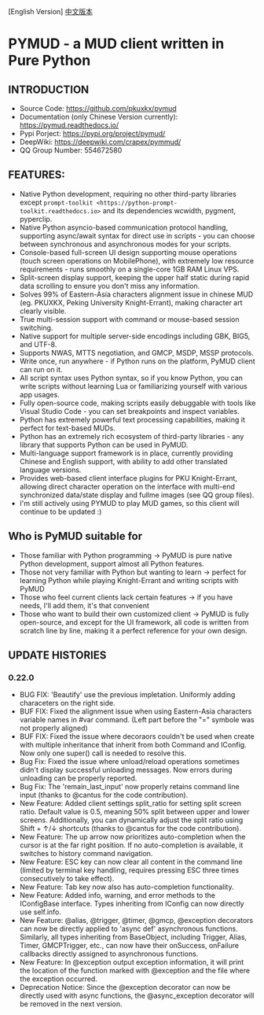 [English Version] [中文版本](README.zh_CN.md)

# PYMUD - a MUD client written in Pure Python

## INTRODUCTION

+ Source Code: https://github.com/pkuxkx/pymud
+ Documentation (only Chinese Version currently): https://pymud.readthedocs.io/ 
+ Pypi Porject: https://pypi.org/project/pymud/
+ DeepWiki: https://deepwiki.com/crapex/pymmud/
+ QQ Group Number: 554672580

## FEATURES:

+ Native Python development, requiring no other third-party libraries except `prompt-toolkit <https://python-prompt-toolkit.readthedocs.io>` and its dependencies wcwidth, pygment, pyperclip.
+ Native Python asyncio-based communication protocol handling, supporting async/await syntax for direct use in scripts - you can choose between synchronous and asynchronous modes for your scripts.
+ Console-based full-screen UI design supporting mouse operations (touch screen operations on MobilePhone), with extremely low resource requirements - runs smoothly on a single-core 1GB RAM Linux VPS.
+ Split-screen display support, keeping the upper half static during rapid data scrolling to ensure you don't miss any information.
+ Solves 99% of Eastern-Asia characters alignment issue in chinese MUD (eg. PKUXKX, Peking University Knight-Errant), making character art clearly visible.
+ True multi-session support with command or mouse-based session switching.
+ Native support for multiple server-side encodings including GBK, BIG5, and UTF-8.
+ Supports NWAS, MTTS negotiation, and GMCP, MSDP, MSSP protocols.
+ Write once, run anywhere - if Python runs on the platform, PyMUD client can run on it.
+ All script syntax uses Python syntax, so if you know Python, you can write scripts without learning Lua or familiarizing yourself with various app usages.
+ Fully open-source code, making scripts easily debuggable with tools like Visual Studio Code - you can set breakpoints and inspect variables.
+ Python has extremely powerful text processing capabilities, making it perfect for text-based MUDs.
+ Python has an extremely rich ecosystem of third-party libraries - any library that supports Python can be used in PyMUD.
+ Multi-language support framework is in place, currently providing Chinese and English support, with ability to add other translated language versions.
+ Provides web-based client interface plugins for PKU Knight-Errant, allowing direct character operation on the interface with multi-end synchronized data/state display and fullme images (see QQ group files).
+ I'm still actively using PYMUD to play MUD games, so this client will continue to be updated :)

## Who is PyMUD suitable for
+ Those familiar with Python programming -> PyMUD is pure native Python development, support almost all Python features.
+ Those not very familiar with Python but wanting to learn -> perfect for learning Python while playing Knight-Errant and writing scripts with PyMUD
+ Those who feel current clients lack certain features -> if you have needs, I'll add them, it's that convenient
+ Those who want to build their own customized client -> PyMUD is fully open-source, and except for the UI framework, all code is written from scratch line by line, making it a perfect reference for your own design.

## UPDATE HISTORIES

### 0.22.0

+ BUG FIX: 'Beautify' use the previous impletation. Uniformly adding characeters on the right side.
+ BUF FIX: Fixed the alignment issue when using Eastern-Asia characters variable names in #var command. (Left part before the "=" symbole was not properly aligned)
+ BUF FIX: Fixed the issue where decoraors couldn't be used when create with multiple inheritance that inherit from both Command and IConfig. Now only one super() call is needed to resolve this.
+ Bug Fix: Fixed the issue where unload/reload operations sometimes didn't display successful unloading messages. Now errors during unloading can be properly reported.
+ Bug Fix: The 'remain_last_input' now properly retains command line input (thanks to @cantus for the code contribution).
+ New Feature: Added client settings split_ratio for setting split screen ratio. Default value is 0.5, meaning 50% split between upper and lower screens. Additionally, you can dynamically adjust the split ratio using Shift + ↑/↓ shortcuts (thanks to @cantus for the code contribution).
+ New Feature: The up arrow now prioritizes auto-completion when the cursor is at the far right position. If no auto-completion is available, it switches to history command navigation.
+ New Feature: ESC key can now clear all content in the command line (limited by terminal key handling, requires pressing ESC three times consecutively to take effect).
+ New Feature: Tab key now also has auto-completion functionality.
+ New Feature: Added info, warning, and error methods to the IConfigBase interface. Types inheriting from IConfig can now directly use self.info.
+ New Feature: @alias, @trigger, @timer, @gmcp, @exception decorators can now be directly applied to 'async def' asynchronous functions. Similarly, all types inheriting from BaseObject, including Trigger, Alias, Timer, GMCPTrigger, etc., can now have their onSuccess, onFailure callbacks directly assigned to asynchronous functions.
+ New Feature: In @exception output exception information, it will print the location of the function marked with @exception and the file where the exception occurred.
+ Deprecation Notice: Since the @exception decorator can now be directly used with async functions, the @async_exception decorator will be removed in the next version.
